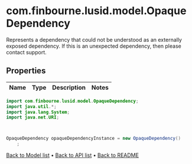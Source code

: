 # com.finbourne.lusid.model.OpaqueDependency
Represents a dependency that could not be understood as an externally exposed dependency.  If this is an unexpected dependency, then please contact support.

## Properties

Name | Type | Description | Notes
------------ | ------------- | ------------- | -------------

```java
import com.finbourne.lusid.model.OpaqueDependency;
import java.util.*;
import java.lang.System;
import java.net.URI;



OpaqueDependency opaqueDependencyInstance = new OpaqueDependency()
    ;
```


[Back to Model list](../README.md#documentation-for-models) &#8226; [Back to API list](../README.md#documentation-for-api-endpoints) &#8226; [Back to README](../README.md)
